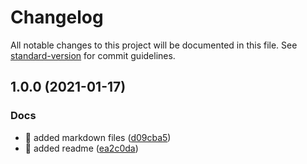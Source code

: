 # Changelog

All notable changes to this project will be documented in this file. See [standard-version](https://github.com/conventional-changelog/standard-version) for commit guidelines.

## 1.0.0 (2021-01-17)


### Docs

* :memo: added markdown files ([d09cba5](https://github.com/davidkhierl/react-lottie-loader/-/commit/d09cba51098b1a030934636339286a9daaaccd2f))
* :memo: added readme ([ea2c0da](https://github.com/davidkhierl/react-lottie-loader/-/commit/ea2c0dabd2e8ef268abeb7907e8d44dce59cf8d6))
